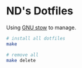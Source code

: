 # ND's Dotfiles

Using [GNU stow](https://github.com/aspiers/stow) to manage.

```bash
# install all dotfiles
make

# remove all
make delete
```

